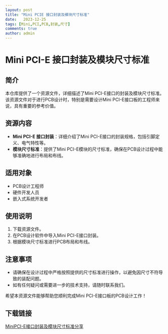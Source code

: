 ```yaml
---
layout: post
title: "Mini PCIE 接口封装及模块尺寸标准"
date:   2023-12-25
tags: [Mini,PCI,PCB,封装,尺寸]
comments: true
author: admin
---
```

# Mini PCI-E 接口封装及模块尺寸标准

## 简介
本仓库提供了一个资源文件，详细描述了Mini PCI-E接口的封装及模块尺寸标准。该资源文件对于进行PCB设计时，特别是需要设计Mini PCI-E接口板的工程师来说，具有重要的参考价值。

## 资源内容
- **Mini PCI-E 接口封装**：详细介绍了Mini PCI-E接口的封装规格，包括引脚定义、电气特性等。
- **模块尺寸标准**：提供了Mini PCI-E模块的尺寸标准，确保在PCB设计过程中能够准确地进行布局和布线。

## 适用对象
- PCB设计工程师
- 硬件开发人员
- 嵌入式系统开发者

## 使用说明
1. 下载资源文件。
2. 在PCB设计软件中导入Mini PCI-E接口封装。
3. 根据模块尺寸标准进行PCB布局和布线。

## 注意事项
- 请确保在设计过程中严格按照提供的尺寸标准进行操作，以避免因尺寸不符导致的装配问题。
- 如有任何疑问或需要进一步的技术支持，请随时联系我们。

希望本资源文件能够帮助您顺利完成Mini PCI-E接口板的PCB设计工作！

## 下载链接

[MiniPCI-E接口封装及模块尺寸标准分享](https://pan.quark.cn/s/c4eb1f402bfc)